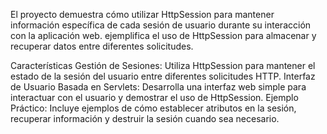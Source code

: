 El proyecto  demuestra cómo utilizar HttpSession para mantener información específica de cada sesión de usuario durante su interacción con la aplicación web. ejemplifica el uso de HttpSession para almacenar y recuperar datos entre diferentes solicitudes.

Características
Gestión de Sesiones: Utiliza HttpSession para mantener el estado de la sesión del usuario entre diferentes solicitudes HTTP.
Interfaz de Usuario Basada en Servlets: Desarrolla una interfaz web simple para interactuar con el usuario y demostrar el uso de HttpSession.
Ejemplo Práctico: Incluye ejemplos de cómo establecer atributos en la sesión, recuperar información y destruir la sesión cuando sea necesario.

